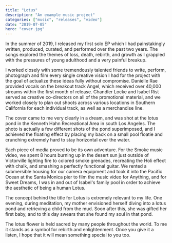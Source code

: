 ```yaml
---
title: "Lotus"
description: "An example music project"
categories: ["music", "releases", "video"]
date: "2019-07-05"
hero: "cover.jpg"
---
```


In the summer of 2019, I released my first solo EP which I had painstakingly written, produced, curated, and performed over the past two years. The songs explored the themes of loss, death, rebirth, and growth as I grappled with the pressures of young adulthood and a very painful breakup.

I worked closely with some tremendously talented friends to write, perform, photograph and film every single creative vision I had for the project with the goal of actualize these ideas fully without compromise. Danielle Rae provided vocals on the breakout track Angel, which received over 40,000 streams within the first month of release. Chandler Locke and Isabel Rist served as creative co-directors on all of the promotional material, and we worked closely to plan out shoots across various locations in Southern California for each individual track, as well as a merchandise line.

The cover came to me very clearly in a dream, and was shot at the lotus pond in the Kenneth Hahn Recreational Area in south Los Angeles. The photo is actually a few different shots of the pond superimposed, and I achieved the floating effect by placing my back on a small pool floatie and crunching extremely hard to stay horizontal over the water.

Each piece of media proved to be its own adventure. For the Smoke music video, we spent 8 hours burning up in the desert sun just outside of Victorville lighting fire to colored smoke grenades, recreating the Holi effect with chalk, and smashing a perfectly functional guitar. We rented a submersible housing for our camera equipment and took it into the Pacific Ocean at the Santa Monica pier to film the music video for Anything, and for Sweet Dreams, I was in and out of Isabel's family pool in order to achieve the aesthetic of being a human Lotus.

The concept behind the title for Lotus is extremely relevant to my life. One evening, during meditation, my mother envisioned herself diving into a lotus pond and retrieving a child from the mud. Soon after this, she was gifted her first baby, and to this day swears that she found my soul in that pond.

The lotus flower is held sacred by many people throughout the world. To me it stands as a symbol for rebirth and enlightenment. Once you give it a listen, I hope that it will mean something special to you too.
